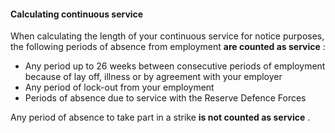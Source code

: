 ####  Calculating continuous service

When calculating the length of your continuous service for notice purposes,
the following periods of absence from employment **are counted as service** :

  * Any period up to 26 weeks between consecutive periods of employment because of lay off, illness or by agreement with your employer 
  * Any period of lock-out from your employment 
  * Periods of absence due to service with the Reserve Defence Forces 

Any period of absence to take part in a strike **is not counted as service** .
